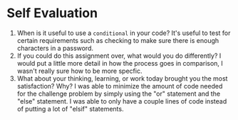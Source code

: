 # Self Evaluation

1. When is it useful to use a `conditional` in your code? It's useful to test for certain requirements such as checking to make sure there is enough characters in a password.
1. If you could do this assignment over, what would you do differently? I would put a little more detail in how the process goes in comparison, I wasn't really sure how to be more specfic.
1. What about your thinking, learning, or work today brought you the most satisfaction? Why? I was able to minimize the amount of code needed for the challenge problem by simply using the "or" statement and the "else" statement. I was able to only have a couple lines of code instead of putting a lot of "elsif" statements.
